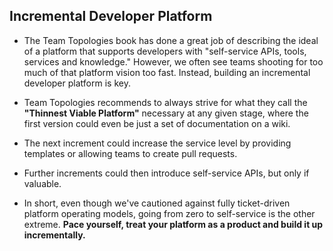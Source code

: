 ## Incremental Developer Platform

* The Team Topologies book has done a great job of describing the ideal of a platform that supports developers with "self-service APIs, tools, services and knowledge." However, we often see teams shooting for too much of that platform vision too fast. Instead, building an incremental developer platform is key.

* Team Topologies recommends to always strive for what they call the **"Thinnest Viable Platform"** necessary at any given stage, where the first version could even be just a set of documentation on a wiki. 
* The next increment could increase the service level by providing templates or allowing teams to create pull requests. 
* Further increments could then introduce self-service APIs, but only if valuable. 
* In short, even though we've cautioned against fully ticket-driven platform operating models, going from zero to self-service is the other extreme. **Pace yourself, treat your platform as a product and build it up incrementally.**
